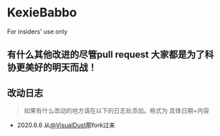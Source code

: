 # KexieBabbo
For insiders' use only
## 有什么其他改进的尽管pull request 大家都是为了科协更美好的明天而战！

## 改动日志

> 如果有什么改动的地方请在以下的日志处添加。格式为 具体日期+内容

- 2020.6.6 从[@VisualDust](https://github.com/visualDust/KexieBabbo)那fork过来
